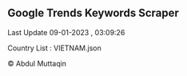 

## Google Trends Keywords Scraper 
 
Last Update 09-01-2023 , 03:09:26

Country List :
VIETNAM.json



© Abdul Muttaqin 
